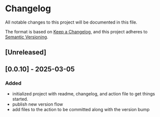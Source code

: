 # Changelog

All notable changes to this project will be documented in this file.

The format is based on [Keep a Changelog](https://keepachangelog.com/en/1.1.0/),
and this project adheres to
[Semantic Versioning](https://semver.org/spec/v2.0.0.html).

## [Unreleased]

## [0.0.10] - 2025-03-05

### Added

- initialized project with readme, changelog, and action file to get things
  started.
- publish new version flow
- add files to the action to be committed along with the version bump
